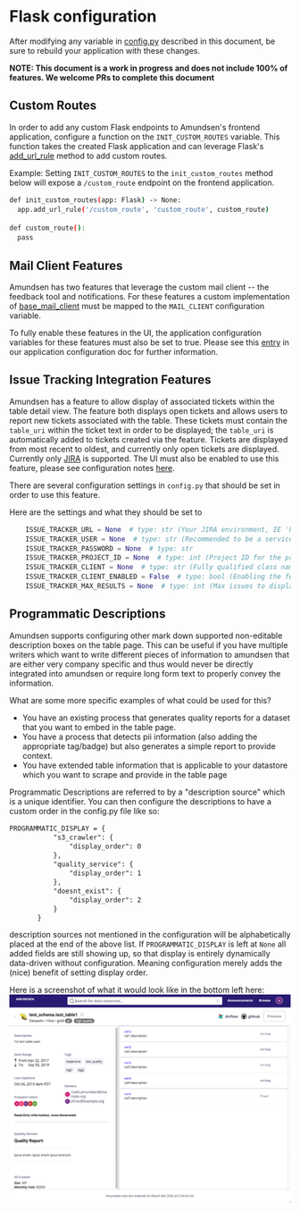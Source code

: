 # Flask configuration

After modifying any variable in [config.py](https://github.com/lyft/amundsenfrontendlibrary/blob/master/amundsen_application/config.py) described in this document, be sure to rebuild your application with these changes.

**NOTE: This document is a work in progress and does not include 100% of features. We welcome PRs to complete this document**

## Custom Routes
In order to add any custom Flask endpoints to Amundsen's frontend application, configure a function on the `INIT_CUSTOM_ROUTES` variable. This function takes the created Flask application and can leverage Flask's [add_url_rule](https://flask.palletsprojects.com/en/1.1.x/api/#flask.Flask.add_url_rule) method to add custom routes.

Example: Setting `INIT_CUSTOM_ROUTES` to the `init_custom_routes` method below will expose a `/custom_route` endpoint on the frontend application.
```bash
def init_custom_routes(app: Flask) -> None:
  app.add_url_rule('/custom_route', 'custom_route', custom_route)

def custom_route():
  pass
```

## Mail Client Features
Amundsen has two features that leverage the custom mail client -- the feedback tool and notifications. For these features a custom implementation of [base_mail_client](https://github.com/lyft/amundsenfrontendlibrary/blob/master/amundsen_application/base/base_mail_client.py) must be mapped to the `MAIL_CLIENT` configuration variable.

To fully enable these features in the UI, the application configuration variables for these features must also be set to true. Please see this [entry](application_config.md#mail-client-features) in our application configuration doc for further information.

## Issue Tracking Integration Features
Amundsen has a feature to allow display of associated tickets within the table detail view. The feature both displays 
open tickets and allows users to report new tickets associated with the table. These tickets must contain the 
`table_uri` within the ticket text in order to be displayed; the `table_uri` is automatically added to tickets created 
via the feature. Tickets are displayed from most recent to oldest, and currently only open tickets are displayed. Currently only
 [JIRA](https://www.atlassian.com/software/jira) is supported. The UI must also be enabled to use this feature, please 
 see configuration notes [here](application_config.md#issue-tracking-features). 

There are several configuration 
settings in `config.py` that should be set in order to use this feature. 

Here are the settings and what they should be set to
```python
    ISSUE_TRACKER_URL = None  # type: str (Your JIRA environment, IE 'https://jira.net') 
    ISSUE_TRACKER_USER = None  # type: str (Recommended to be a service account)
    ISSUE_TRACKER_PASSWORD = None  # type: str 
    ISSUE_TRACKER_PROJECT_ID = None  # type: int (Project ID for the project you would like JIRA tickets to be created in) 
    ISSUE_TRACKER_CLIENT = None  # type: str (Fully qualified class name and path) 
    ISSUE_TRACKER_CLIENT_ENABLED = False  # type: bool (Enabling the feature, must be set to True) 
    ISSUE_TRACKER_MAX_RESULTS = None  # type: int (Max issues to display at a time)

```

## Programmatic Descriptions
Amundsen supports configuring other mark down supported non-editable description boxes on the table page.
This can be useful if you have multiple writers which want to write different pieces of information to amundsen
that are either very company specific and thus would never be directly integrated into amundsen or require long form text
to properly convey the information.

What are some more specific examples of what could be used for this?
- You have an existing process that generates quality reports for a dataset that you want to embed in the table page.
- You have a process that detects pii information (also adding the appropriate tag/badge) but also generates a simple
report to provide context.
- You have extended table information that is applicable to your datastore which you want to scrape and provide in the
table page

Programmatic Descriptions are referred to by a "description source" which is a unique identifier.
You can then configure the descriptions to have a custom order in the config.py file like so:
```    
PROGRAMMATIC_DISPLAY = {
           "s3_crawler": {
               "display_order": 0
           },
           "quality_service": {
               "display_order": 1
           },
           "doesnt_exist": {
               "display_order": 2
           }
       }
```
description sources not mentioned in the configuration will be alphabetically placed at the end of the above list. If `PROGRAMMATIC_DISPLAY` is left at `None` all added fields are still showing up, so that display is entirely dynamically data-driven without configuration. Meaning configuration merely adds the (nice) benefit of setting display order.

Here is a screenshot of what it would look like in the bottom left here:
![programmatic_description](img/programmatic_descriptions.png)
